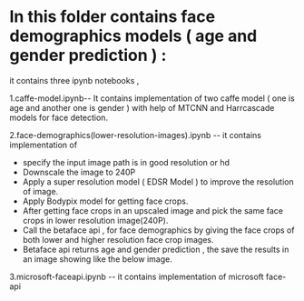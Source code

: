# In this folder contains face demographics models ( age and gender prediction ) :

it contains three ipynb notebooks ,

1.caffe-model.ipynb-- It contains implementation of two caffe model ( one is age and another one is gender ) with help of MTCNN and Harrcascade models for face detection.

2.face-demographics(lower-resolution-images).ipynb -- it contains implementation of 

* specify the input image path is in good resolution or hd
* Downscale the image to 240P
* Apply a super resolution model ( EDSR Model ) to improve the resolution of image.
* Apply Bodypix model for getting face crops.
* After getting face crops in an upscaled image and pick the same face crops in lower resolution image(240P).
* Call the  betaface api , for face demographics by giving the face crops of both lower and higher resolution face crop images.
* Betaface api returns age and gender prediction , the save the results in an image showing like the below image.

3.microsoft-faceapi.ipynb -- it contains implementation of microsoft face-api 



